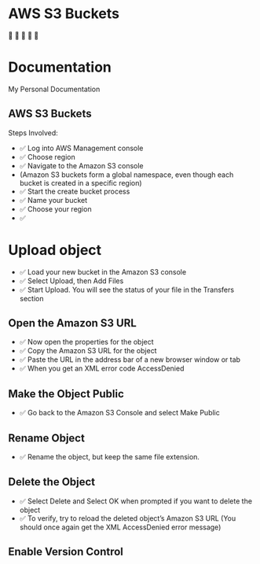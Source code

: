 # AWS S3 Buckets

:wave: :wave: :wave: :wave: :wave:

# Documentation

My Personal Documentation 

## AWS S3 Buckets

Steps Involved:

- ✅ Log into AWS Management console
- ✅ Choose region
- ✅ Navigate to the Amazon S3 console 
- (Amazon S3 buckets form a global namespace, even though each bucket is created in a specific region)
- ✅ Start the create bucket process
- ✅ Name your bucket
- ✅ Choose your region
- ✅ 

# Upload object

- ✅ Load your new bucket in the Amazon S3 console
- ✅ Select Upload, then Add Files
- ✅ Start Upload. You will see the status of your file in the Transfers section

## Open the Amazon S3 URL

- ✅ Now open the properties for the object
- ✅ Copy the Amazon S3 URL for the object
- ✅ Paste the URL in the address bar of a new browser window or tab
- ✅ When you get an XML error code AccessDenied

## Make the Object Public

- ✅ Go back to the Amazon S3 Console and select Make Public

## Rename Object

- ✅ Rename the object, but keep the same file extension.

## Delete the Object

- ✅ Select Delete and Select OK when prompted if you want to delete the object
- ✅ To verify, try to reload the deleted object’s Amazon S3 URL (You should once again get the XML AccessDenied error message)

## Enable Version Control